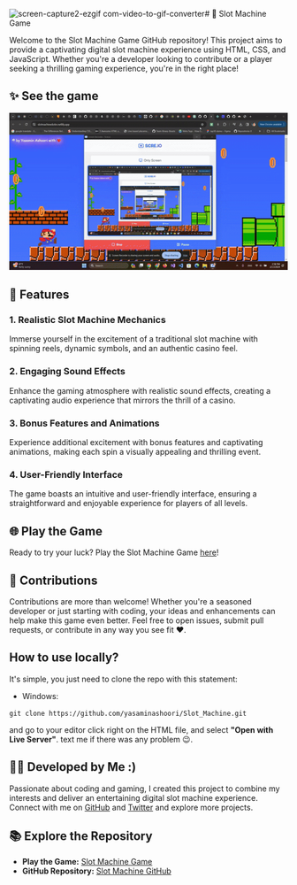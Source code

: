 ![screen-capture2-ezgif com-video-to-gif-converter](https://github.com/yasaminashoori/Slot_Machine/assets/96047848/70287eb1-e7fe-417d-adb0-356f15871015)#  🎰 Slot Machine Game

Welcome to the Slot Machine Game GitHub repository! This project aims to provide a captivating digital slot machine experience using HTML, CSS, and JavaScript. Whether you're a developer looking to contribute or a player seeking a thrilling gaming experience, you're in the right place!

## ✨ See the game 
[![Gameplay](https://github.com/yasaminashoori/Slot_Machine/blob/master/assets/images/GifSlotMachine.gif)](https://slotmachinedotin.netlify.app/)

## 🚀 Features

### 1. Realistic Slot Machine Mechanics
Immerse yourself in the excitement of a traditional slot machine with spinning reels, dynamic symbols, and an authentic casino feel.

### 2. Engaging Sound Effects
Enhance the gaming atmosphere with realistic sound effects, creating a captivating audio experience that mirrors the thrill of a casino.

### 3. Bonus Features and Animations
Experience additional excitement with bonus features and captivating animations, making each spin a visually appealing and thrilling event.

### 4. User-Friendly Interface
The game boasts an intuitive and user-friendly interface, ensuring a straightforward and enjoyable experience for players of all levels.

## 🌐 Play the Game

Ready to try your luck? Play the Slot Machine Game [here](https://slotmachinedotin.netlify.app/)!

## 🔧 Contributions

Contributions are more than welcome! Whether you're a seasoned developer or just starting with coding, your ideas and enhancements can help make this game even better. Feel free to open issues, submit pull requests, or contribute in any way you see fit ❤️.

## How to use locally? 
It's simple, you just need to clone the repo with this statement: 

- Windows:
```
git clone https://github.com/yasaminashoori/Slot_Machine.git
```
and go to your editor click right on the HTML file, and select **"Open with Live Server"**.
text me if there was any problem 😉.

## 👩‍💻 Developed by Me :)

Passionate about coding and gaming, I created this project to combine my interests and deliver an entertaining digital slot machine experience. Connect with me on [GitHub](https://github.com/YasaminAshoori) and [Twitter](https://twitter.com/YasaminAshoori) and explore more projects.

## 📚 Explore the Repository

- **Play the Game:** [Slot Machine Game](https://slotmachinedotin.netlify.app/)
- **GitHub Repository:** [Slot Machine GitHub](https://github.com/yourusername/slot-machine-game)
